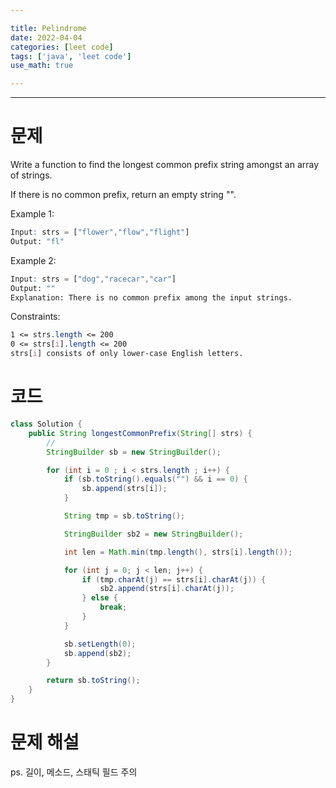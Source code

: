 ```yaml
---

title: Pelindrome 
date: 2022-04-04
categories: [leet code]  
tags: ['java', 'leet code']  
use_math: true

---
```


***
# 문제
Write a function to find the longest common prefix string amongst an array of strings.

If there is no common prefix, return an empty string "".



Example 1:
```scss
Input: strs = ["flower","flow","flight"]
Output: "fl"
```
Example 2:
```scss
Input: strs = ["dog","racecar","car"]
Output: ""
Explanation: There is no common prefix among the input strings.
```

Constraints:

```scss
1 <= strs.length <= 200
0 <= strs[i].length <= 200
strs[i] consists of only lower-case English letters.
```

# 코드

```java
class Solution {
    public String longestCommonPrefix(String[] strs) {
        //
        StringBuilder sb = new StringBuilder();

        for (int i = 0 ; i < strs.length ; i++) {
            if (sb.toString().equals("") && i == 0) {
                sb.append(strs[i]);
            }

            String tmp = sb.toString();

            StringBuilder sb2 = new StringBuilder();

            int len = Math.min(tmp.length(), strs[i].length());

            for (int j = 0; j < len; j++) {
                if (tmp.charAt(j) == strs[i].charAt(j)) {
                    sb2.append(strs[i].charAt(j));
                } else {
                    break;
                }
            }

            sb.setLength(0);
            sb.append(sb2);
        }

        return sb.toString();
    }
}
```

# 문제 해설

ps. 길이, 메소드, 스태틱 필드 주의
